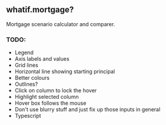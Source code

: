 ## whatif.mortgage?

Mortgage scenario calculator and comparer.

### TODO:

- Legend
- Axis labels and values
- Grid lines
- Horizontal line showing starting principal
- Better colours
- Outlines?
- Click on column to lock the hover
- Highlight selected column
- Hover box follows the mouse
- Don't use blurry stuff and just fix up those inputs in general
- Typescript
